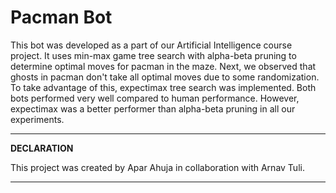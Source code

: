# Pacman Bot
This bot was developed as a part of our Artificial Intelligence course project. It uses min-max game tree search with alpha-beta pruning to determine optimal moves for pacman in the maze. Next, we observed that ghosts in pacman don't take all optimal moves due to some randomization. To take advantage of this, expectimax tree search was implemented. Both bots performed very well compared to human performance. However, expectimax was a better performer than alpha-beta pruning in all our experiments.

---
**DECLARATION**

This project was created by Apar Ahuja in collaboration with Arnav Tuli.

---
